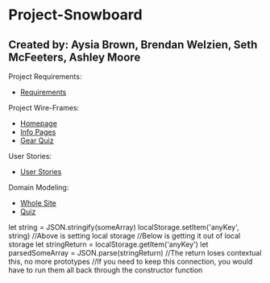 # Project-Snowboard
## Created by: Aysia Brown, Brendan Welzien, Seth McFeeters, Ashley Moore

Project Requirements:
- [Requirements](./requirements.md)

Project Wire-Frames:
- [Homepage](https://iggy18.github.io/snowgear-selector/)
- [Info Pages](https://xd.adobe.com/view/a24608c0-3e73-4173-b487-c6770d9b091e-f715/)
- [Gear Quiz](https://xd.adobe.com/view/e58889ad-5604-47e9-9d25-f60a95ffa84e-b0db/)

User Stories:
- [User Stories](https://trello.com/b/6HKSQV6l/snowboard-selector)


Domain Modeling:
- [Whole Site](https://xd.adobe.com/view/39ca740f-7f27-4c74-b68f-e09c859dcac6-6c99/)
- [Quiz](https://xd.adobe.com/view/659232a9-1dc3-433f-893c-2530071e2d13-30c1/)

let string = JSON.stringify(someArray)
localStorage.setItem('anyKey', string)
//Above is setting local storage
//Below is getting it out of local storage
let stringReturn = localStorage.getItem('anyKey')
let parsedSomeArray = JSON.parse(stringReturn)
//The return loses contextual this, no more prototypes
//If you need to keep this connection, you would have to run them all back through the constructor function